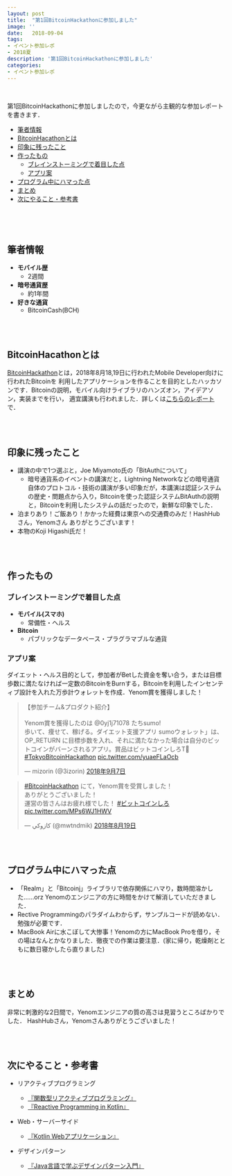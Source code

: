 ```yaml
---
layout: post
title:  "第1回BitcoinHackathonに参加しました"
image: ''
date:   2018-09-04
tags:
- イベント参加レポ
- 2018夏
description: '第1回BitcoinHackathonに参加しました'
categories:
- イベント参加レポ
---
```

<br />

第1回BitcoinHackathonに参加しましたので，今更ながら主観的な参加レポートを書きます．

<!-- START doctoc generated TOC please keep comment here to allow auto update -->
<!-- DON'T EDIT THIS SECTION, INSTEAD RE-RUN doctoc TO UPDATE -->


- [筆者情報](#%E7%AD%86%E8%80%85%E6%83%85%E5%A0%B1)
- [BitcoinHacathonとは](#bitcoinhacathon%E3%81%A8%E3%81%AF)
- [印象に残ったこと](#%E5%8D%B0%E8%B1%A1%E3%81%AB%E6%AE%8B%E3%81%A3%E3%81%9F%E3%81%93%E3%81%A8)
- [作ったもの](#%E4%BD%9C%E3%81%A3%E3%81%9F%E3%82%82%E3%81%AE)
  - [ブレインストーミングで着目した点](#%E3%83%96%E3%83%AC%E3%82%A4%E3%83%B3%E3%82%B9%E3%83%88%E3%83%BC%E3%83%9F%E3%83%B3%E3%82%B0%E3%81%A7%E7%9D%80%E7%9B%AE%E3%81%97%E3%81%9F%E7%82%B9)
  - [アプリ案](#%E3%82%A2%E3%83%97%E3%83%AA%E6%A1%88)
- [プログラム中にハマった点](#%E3%83%97%E3%83%AD%E3%82%B0%E3%83%A9%E3%83%A0%E4%B8%AD%E3%81%AB%E3%83%8F%E3%83%9E%E3%81%A3%E3%81%9F%E7%82%B9)
- [まとめ](#%E3%81%BE%E3%81%A8%E3%82%81)
- [次にやること・参考書](#%E6%AC%A1%E3%81%AB%E3%82%84%E3%82%8B%E3%81%93%E3%81%A8%E3%83%BB%E5%8F%82%E8%80%83%E6%9B%B8)

<!-- END doctoc generated TOC please keep comment here to allow auto update -->

![]()

<br /><br />
## 筆者情報
- **モバイル歴**
  - 2週間
- **暗号通貨歴**
  - 約1年間
- **好きな通貨**
  - BitcoinCash(BCH)

<br /><br />
## BitcoinHacathonとは
[BitcoinHackathon](https://connpass.com/event/95971/)とは，2018年8月18,19日に行われたMobile Developer向けに行われたBitcoinを
利用したアプリケーションを作ることを目的としたハッカソンです．Bitcoinの説明，モバイル向けライブラリのハンズオン，アイデアソン，実装までを行い，
適宜講演も行われました．詳しくは[こちらのレポート](https://www.neweconomy.jp/posts/22873)で．

<br /><br />
## 印象に残ったこと
- 講演の中で1つ選ぶと，Joe Miyamoto氏の「BitAuthについて」
    - 暗号通貨系のイベントの講演だと，Lightning Networkなどの暗号通貨自体のプロトコル・技術の講演が多い印象だが，本講演は認証システムの歴史・問題点から入り，Bitcoinを使った認証システムBitAuthの説明と，Bitcoinを利用したシステムの話だったので，新鮮な印象でした．
- 泊まりあり！ご飯あり！かかった経費は東京への交通費のみだ！HashHubさん，Yenomさん ありがとうございます！
- 本物のKoji Higashi氏だ！

<br /><br />
## 作ったもの
### ブレインストーミングで着目した点
- **モバイル(スマホ)**
  - 常備性・ヘルス
- **Bitcoin**
  - パブリックなデータベース・プラグラマブルな通貨

### アプリ案
ダイエット・ヘルス目的として，参加者がBetした資金を奪い合う，または目標歩数に満たなければ一定数のBitcoinをBurnする，Bitcoinを利用したインセンティブ設計を入れた万歩計ウォレットを作成．Yenom賞を獲得しました！
<blockquote class="twitter-tweet" data-conversation="none" data-lang="ja"><p lang="ja" dir="ltr">【参加チーム&amp;プロダクト紹介】<br><br>Yenom賞を獲得したのは @0yj1j71078 たちsumo!<br>歩いて、痩せて、稼げる。ダイエット支援アプリ sumoウォレット」は、OP_RETURN に目標歩数を入れ、それに満たなかった場合は自分のビットコインがバーンされるアプリ。賞品はビットコインしろT👕<a href="https://twitter.com/hashtag/TokyoBitcoinHackathon?src=hash&amp;ref_src=twsrc%5Etfw">#TokyoBitcoinHackathon</a> <a href="https://t.co/yuaeFLaOcb">pic.twitter.com/yuaeFLaOcb</a></p>&mdash; mizorin (@3izorin) <a href="https://twitter.com/3izorin/status/1038024683264737280?ref_src=twsrc%5Etfw">2018年9月7日</a></blockquote> <script async src="https://platform.twitter.com/widgets.js" charset="utf-8"></script>

<blockquote class="twitter-tweet" data-lang="ja"><p lang="ja" dir="ltr"><a href="https://twitter.com/hashtag/BitcoinHackathon?src=hash&amp;ref_src=twsrc%5Etfw">#BitcoinHackathon</a> にて，Yenom賞を受賞しました！<br>ありがとうございました！<br>運営の皆さんはお疲れ様でした！ <a href="https://twitter.com/hashtag/%E3%83%93%E3%83%83%E3%83%88%E3%82%B3%E3%82%A4%E3%83%B3%E3%81%97%E3%82%8D?src=hash&amp;ref_src=twsrc%5Etfw">#ビットコインしろ</a> <a href="https://t.co/MPs6WJ1HWV">pic.twitter.com/MPs6WJ1HWV</a></p>&mdash; كازوكي (@mwtndmik) <a href="https://twitter.com/mwtndmik/status/1031138944497278976?ref_src=twsrc%5Etfw">2018年8月19日</a></blockquote> <script async src="https://platform.twitter.com/widgets.js" charset="utf-8"></script>


<br /><br />
## プログラム中にハマった点
- 「Realm」と「Bitcoinj」ライブラリで依存関係にハマり，数時間溶かした……orz
Yenomのエンジニアの方に時間をかけて解消していただきました．
- Rective Programmingのパラダイムわからず，サンプルコードが読めない．勉強が必要です．
- MacBook Airに水こぼして大惨事！Yenomの方にMacBook Proを借り，その場はなんとかなりました．徹夜での作業は要注意．(家に帰り，乾燥剤とともに数日寝かしたら直りました)

<br /><br />
## まとめ
非常に刺激的な2日間で，Yenomエンジニアの質の高さは見習うところばかりでした．
HashHubさん，Yenomさんありがとうございました！

<br /><br />
## 次にやること・参考書
- リアクティブプログラミング
  - [『関数型リアクティブプログラミング』](https://www.shoeisha.co.jp/book/detail/9784798145563)
  - [『Reactive Programming in Kotlin』](https://www.packtpub.com/application-development/reactive-programming-kotlin)
- Web・サーバーサイド
  - [『Kotlin Webアプリケーション』](http://www.ric.co.jp/book/contents/book_1066.html)

- デザインパターン
  - [『Java言語で学ぶデザインパターン入門』](http://www.hyuki.com/dp/)
